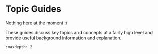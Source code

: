 # Topic Guides

Nothing here at the moment :/

These guides discuss key topics and concepts at a fairly high level and
provide useful background information and explanation.

```{toctree}
:maxdepth: 2

```
